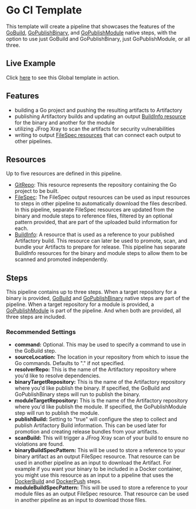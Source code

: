 # Go CI Template
This template will create a pipeline that showcases the features of the [GoBuild](https://www.jfrog.com/confluence/display/JFROG/GoBuild), [GoPublishBinary](https://www.jfrog.com/confluence/display/JFROG/GoPublishBinary), and [GoPublishModule](https://www.jfrog.com/confluence/display/JFROG/GoPublishModule) native steps, with the option to use just GoBuild and GoPublishBinary, just GoPublishModule, or all three.

## Live Example 
Click [here](https://pipelines.jfrog.io/ui/pipelines/myPipelines/viewPipelines?projectKey=templates) to see this Global template in action.

## Features
- building a Go project and pushing the resulting artifacts to Artifactory
- publishing Artifactory builds and updating an output [BuildInfo resource](https://www.jfrog.com/confluence/display/JFROG/BuildInfo) for the binary and another for the module
- utilizing JFrog Xray to scan the artifacts for security vulnerabilities
- writing to output [FileSpec resources](https://www.jfrog.com/confluence/display/JFROG/FileSpec) that can connect each output to other pipelines.

## Resources
Up to five resources are defined in this pipeline.
* [GitRepo](https://www.jfrog.com/confluence/display/JFROG/GitRepo): This resource represents the repository containing the Go project to be built.
* [FileSpec](https://www.jfrog.com/confluence/display/JFROG/FileSpec): The FileSpec output resources can be used as input resources to steps in other pipeline to automatically download the files described. In this pipeline, separate FileSpec resources are updated from the binary and module steps to reference files, filtered by an optional pattern provided, that are part of the uploaded build information for each.
* [BuildInfo](https://www.jfrog.com/confluence/display/JFROG/BuildInfo): A resource that is used as a reference to your published Artifactory build. This resource can later be used to promote, scan, and bundle your Artifacts to prepare for release. This pipeline has separate BuildInfo resources for the binary and module steps to allow them to be scanned and promoted independently.


## Steps
This pipeline contains up to three steps. When a target repository for a binary is provided, [GoBuild](https://www.jfrog.com/confluence/display/JFROG/GoBuild) and [GoPublishBinary](https://www.jfrog.com/confluence/display/JFROG/GoPublishBinary) native steps are part of the pipeline. When a target repository for a module is provided, a [GoPublishModule](https://www.jfrog.com/confluence/display/JFROG/GoPublishModule) is part of the pipeline. And when both are provided, all three steps are included.

### Recommended Settings
- **command:** Optional. This may be used to specify a command to use in the GoBuild step.
- **sourceLocation:** The location in your repository from which to issue the Go commands. Defaults to "." if not specified.
- **resolverRepo:** This is the name of the Artifactory repository where you'd like to resolve dependencies.
- **binaryTargetRepository:** This is the name of the Artifactory repository where you'd like publish the binary. If specified, the GoBuild and GoPublishBinary steps will run to publish the binary.
- **moduleTargetRepository:** This is the name of the Artifactory repository where you'd like publish the module. If specified, the GoPublishModule step will run to publish the module.
- **publishBuild:** Setting to "true" will configure the step to collect and publish Artifactory Build information. This can be used later for promotion and creating release bundles from your artifacts.
- **scanBuild:** This will trigger a JFrog Xray scan of your build to ensure no violations are found.
- **binaryBuildSpecPattern:** This will be used to store a reference to your binary artifact as an output FileSpec resource. That resource can be used in another pipeline as an input to download the Artifact. For example if you want your binary to be included in a Docker container, you might use this resource as an input to a pipeline that uses the [DockerBuild](https://www.jfrog.com/confluence/display/JFROG/DockerBuild) and [DockerPush](https://www.jfrog.com/confluence/display/JFROG/DockerPush) steps.
- **moduleBuildSpecPattern:** This will be used to store a reference to your module files as an output FileSpec resource. That resource can be used in another pipeline as an input to download those files.
